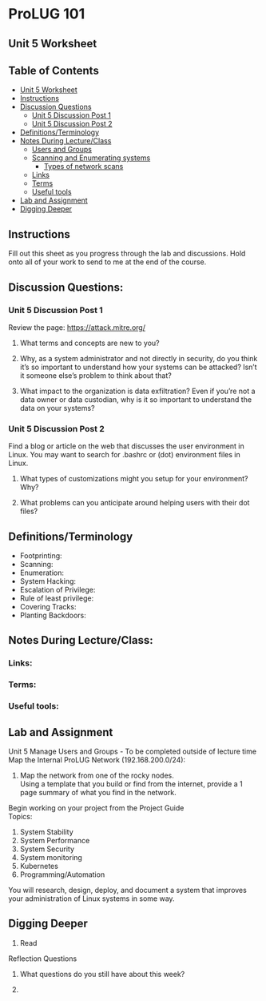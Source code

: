 # ProLUG 101  
## Unit 5 Worksheet  



## Table of Contents  
* [Unit 5 Worksheet](#unit-5-worksheet) 
* [Instructions](#instructions) 
* [Discussion Questions](#discussion-questions) 
    * [Unit 5 Discussion Post 1](#unit-5-discussion-post-1) 
    * [Unit 5 Discussion Post 2](#unit-5-discussion-post-2) 
* [Definitions/Terminology](#definitionsterminology) 
* [Notes During Lecture/Class](#notes-during-lectureclass) 
    * [Users and Groups](#users-and-groups) 
    * [Scanning and Enumerating systems](#scanning-and-enumerating-systems) 
        * [Types of network scans](#types-of-network-scans) 
    * [Links](#links) 
    * [Terms](#terms) 
    * [Useful tools](#useful-tools) 
* [Lab and Assignment](#lab-and-assignment) 
* [Digging Deeper](#digging-deeper) 


## Instructions  
Fill out this sheet as you progress through the lab and discussions. Hold onto all of your work to send to me at the end of the course.  

## Discussion Questions:  
### Unit 5 Discussion Post 1  
Review the page: https://attack.mitre.org/  
1. What terms and concepts are new to you?  

2. Why, as a system administrator and not directly in security, do you think it’s so important to understand how your systems can be attacked? Isn’t it someone else’s problem to think about that?  

3. What impact to the organization is data exfiltration? Even if you’re not a data owner or data custodian, why is it so important to understand the data on your systems?  

### Unit 5 Discussion Post 2
Find a blog or article on the web that discusses the user environment in Linux. You may want to search for .bashrc or (dot) environment files in Linux. 
1. What types of customizations might you setup for your environment? Why?  

2. What problems can you anticipate around helping users with their dot files?  

## Definitions/Terminology  
- Footprinting:
- Scanning:
- Enumeration: 
- System Hacking:
- Escalation of Privilege:
- Rule of least privilege:
- Covering Tracks:
- Planting Backdoors:



## Notes During Lecture/Class:  

### Links:  

### Terms:  

### Useful tools:  


## Lab and Assignment  
Unit 5 Manage Users and Groups - To be completed outside of lecture time  
	Map the Internal ProLUG Network (192.168.200.0/24):  
1. Map the network from one of the rocky nodes.  
Using a template that you build or find from the internet, provide a 1 page summary of what you find in the network.  
 
Begin working on your project from the Project Guide  
		Topics:  
1.	System Stability  
2.	System Performance  
3.	System Security  
4.	System monitoring  
5.	Kubernetes  
6.	Programming/Automation  

You will research, design, deploy, and document a system that improves your administration of Linux systems in some way.  

## Digging Deeper  
<!-- TODO -->
1.	Read 

Reflection Questions  
1.	What questions do you still have about this week?  

2.	  




